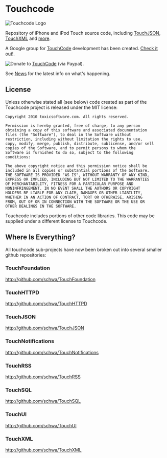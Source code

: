 # Touchcode

![Touchcode Logo][LOGO]

Repository of iPhone and iPod Touch source code, including [TouchJSON][TouchJSON], [TouchXML][TouchXML] and [more][More].

A Google group for [TouchCode][TouchCode] development has been created. [Check it out!][Group].

![Donate][Donate Logo] to [TouchCode][TouchCode] (via Paypal).

See [News][News] for the latest info on what's happening.

## License

Unless otherwise stated all (see below) code created as part of the Touchcode project is released under the MIT license:

	Copyright 2010 toxicsoftware.com. All rights reserved.

	Permission is hereby granted, free of charge, to any person
	obtaining a copy of this software and associated documentation
	files (the "Software"), to deal in the Software without
	restriction, including without limitation the rights to use,
	copy, modify, merge, publish, distribute, sublicense, and/or sell
	copies of the Software, and to permit persons to whom the
	Software is furnished to do so, subject to the following
	conditions:

	The above copyright notice and this permission notice shall be
	included in all copies or substantial portions of the Software.
	THE SOFTWARE IS PROVIDED "AS IS", WITHOUT WARRANTY OF ANY KIND,
	EXPRESS OR IMPLIED, INCLUDING BUT NOT LIMITED TO THE WARRANTIES
	OF MERCHANTABILITY, FITNESS FOR A PARTICULAR PURPOSE AND
	NONINFRINGEMENT. IN NO EVENT SHALL THE AUTHORS OR COPYRIGHT
	HOLDERS BE LIABLE FOR ANY CLAIM, DAMAGES OR OTHER LIABILITY,
	WHETHER IN AN ACTION OF CONTRACT, TORT OR OTHERWISE, ARISING
	FROM, OUT OF OR IN CONNECTION WITH THE SOFTWARE OR THE USE OR
	OTHER DEALINGS IN THE SOFTWARE.

Touchcode includes portions of other code libraries. This code may be supplied under a different license to Touchcode.

## Where Is Everything?

All touchcode sub-projects have now been broken out into several smaller github repositories:

### TouchFoundation

http://github.com/schwa/TouchFoundation

### TouchHTTPD

http://github.com/schwa/TouchHTTPD

### TouchJSON

http://github.com/schwa/TouchJSON

### TouchNotifications

http://github.com/schwa/TouchNotifications

### TouchRSS

http://github.com/schwa/TouchRSS

### TouchSQL

http://github.com/schwa/TouchSQL

### TouchUI

http://github.com/schwa/TouchUI

### TouchXML

http://github.com/schwa/TouchXML


[LOGO]: http://touchcode.googlecode.com/svn/wiki/touchcode_logo_1.png
[News]: http://code.google.com/p/touchcode/wiki/News
[TouchJSON]: http://code.google.com/p/touchcode/wiki/TouchJSON
[TouchXML]: http://code.google.com/p/touchcode/wiki/TouchXML
[TouchCode]: http://touchcode.com
[Group]: http://groups.google.com/group/touchcode-dev
[More]: http://code.google.com/p/touchcode/w/list
[Donate]: http://toxicsoftware.com/touchcodedonate/
[Donate Logo]: http://touchcode.googlecode.com/svn/wiki/paypal_donate.gif
